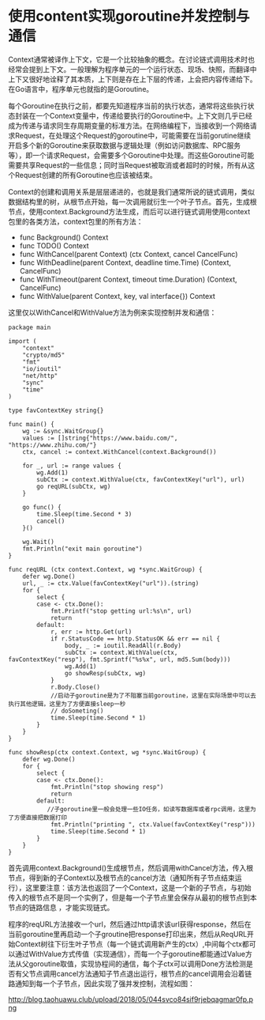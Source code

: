 # 使用content实现goroutine并发控制与通信

​       Context通常被译作上下文，它是一个比较抽象的概念。在讨论链式调用技术时也经常会提到上下文。一般理解为程序单元的一个运行状态、现场、快照，而翻译中上下又很好地诠释了其本质，上下则是存在上下层的传递，上会把内容传递给下。在Go语言中，程序单元也就指的是Goroutine。

​        每个Goroutine在执行之前，都要先知道程序当前的执行状态，通常将这些执行状态封装在一个Context变量中，传递给要执行的Goroutine中。上下文则几乎已经成为传递与请求同生存周期变量的标准方法。在网络编程下，当接收到一个网络请求Request，在处理这个Request的goroutine中，可能需要在当前gorutine继续开启多个新的Goroutine来获取数据与逻辑处理（例如访问数据库、RPC服务等），即一个请求Request，会需要多个Goroutine中处理。而这些Goroutine可能需要共享Request的一些信息；同时当Request被取消或者超时的时候，所有从这个Request创建的所有Goroutine也应该被结束。

​         Context的创建和调用关系是层层递进的，也就是我们通常所说的链式调用，类似数据结构里的树，从根节点开始，每一次调用就衍生一个叶子节点。首先，生成根节点，使用context.Background方法生成，而后可以进行链式调用使用context包里的各类方法，context包里的所有方法： 
- func Background() Context 
- func TODO() Context 
- func WithCancel(parent Context) (ctx Context, cancel CancelFunc) 
- func WithDeadline(parent Context, deadline time.Time) (Context, CancelFunc) 
- func WithTimeout(parent Context, timeout time.Duration) (Context, CancelFunc) 
- func WithValue(parent Context, key, val interface{}) Context

这里仅以WithCancel和WithValue方法为例来实现控制并发和通信：

```
package main

import (
    "context"
    "crypto/md5"
    "fmt"
    "io/ioutil"
    "net/http"
    "sync"
    "time"
)

type favContextKey string{}

func main() {
    wg := &sync.WaitGroup{}
    values := []string{"https://www.baidu.com/", "https://www.zhihu.com/"}
    ctx, cancel := context.WithCancel(context.Background())

    for _, url := range values {
        wg.Add(1)
        subCtx := context.WithValue(ctx, favContextKey("url"), url)
        go reqURL(subCtx, wg)
    }

    go func() {
        time.Sleep(time.Second * 3)
        cancel()
    }()

    wg.Wait()
    fmt.Println("exit main goroutine")
}

func reqURL (ctx context.Context, wg *sync.WaitGroup) {
    defer wg.Done()
    url, _ := ctx.Value(favContextKey("url")).(string)
    for {
        select {
        case <- ctx.Done():
            fmt.Printf("stop getting url:%s\n", url)
            return
        default:
            r, err := http.Get(url)
            if r.StatusCode == http.StatusOK && err == nil {
                body, _ := ioutil.ReadAll(r.Body)
                subCtx := context.WithValue(ctx, favContextKey("resp"), fmt.Sprintf("%s%x", url, md5.Sum(body)))
                wg.Add(1)
                go showResp(subCtx, wg)
            }
            r.Body.Close()
            //启动子goroutine是为了不阻塞当前goroutine，这里在实际场景中可以去执行其他逻辑，这里为了方便直接sleep一秒
            // doSometing()
            time.Sleep(time.Second * 1)
        }
    }
}

func showResp(ctx context.Context, wg *sync.WaitGroup) {
    defer wg.Done()
    for {
        select {
        case <- ctx.Done():
            fmt.Println("stop showing resp")
            return
        default:
           //子goroutine里一般会处理一些IO任务，如读写数据库或者rpc调用，这里为了方便直接把数据打印
            fmt.Println("printing ", ctx.Value(favContextKey("resp")))
            time.Sleep(time.Second * 1)
        }
    }
}
```

​	首先调用context.Background()生成根节点，然后调用withCancel方法，传入根节点，得到新的子Context以及根节点的cancel方法（通知所有子节点结束运行），这里要注意：该方法也返回了一个Context，这是一个新的子节点，与初始传入的根节点不是同一个实例了，但是每一个子节点里会保存从最初的根节点到本节点的链路信息 ，才能实现链式。

​	程序的reqURL方法接收一个url，然后通过http请求该url获得response，然后在当前goroutine里再启动一个子groutine把response打印出来，然后从ReqURL开始Context树往下衍生叶子节点（每一个链式调用新产生的ctx）,中间每个ctx都可以通过WithValue方式传值（实现通信），而每一个子goroutine都能通过Value方法从父goroutine取值，实现协程间的通信，每个子ctx可以调用Done方法检测是否有父节点调用cancel方法通知子节点退出运行，根节点的cancel调用会沿着链路通知到每一个子节点，因此实现了强并发控制，流程如图： 

http://blog.taohuawu.club/upload/2018/05/044svco84sif9rjebqagmar0fp.png









